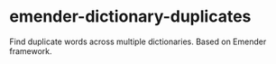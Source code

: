 # emender-dictionary-duplicates
Find duplicate words across multiple dictionaries. Based on Emender framework.
